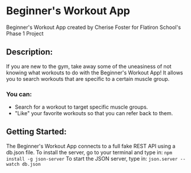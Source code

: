 <h1>Beginner's Workout App</h1>
Beginner's Workout App created by Cherise Foster for Flatiron School's Phase 1 Project

<h2>Description:</h2>
If you are new to the gym, take away some of the uneasiness of not knowing what workouts to do with the Beginner's Workout App! It allows you to search workouts that are specific to a certain muscle group. 

<h3>You can:</h3>
<ul>
<li>Search for a workout to target specific muscle groups.</li>
<li>"Like" your favorite workouts so that you can refer back to them.</li>
</ul>

<h2>Getting Started:</h2>
The Beginner's Workout App connects to a full fake REST API using a db.json file. To install the server, go to your terminal and type in:
<code>npm install -g json-server</code>
To start the JSON server, type in:
<code>json.server --watch db.json

